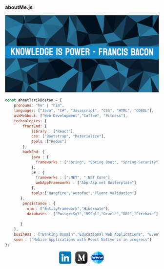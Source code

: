 ### aboutMe.js

![alt text](./assets/hero2.svg)

```javascript
const ahmetTarikBostan = {
    pronouns: "he" | "him",
    languages: ["Java", "C#", "Javascript", "CSS", "HTML", "COBOL"],
    askMeAbout: ["Web Development","Coffee", "Fitness"],
    technologies: {
        frontEnd: {
            library : ["React"],
            css: ["Bootstrap", "Materialize"],
            tools :["Redux"]         
        },
        backEnd: {
            java : { 
              frameworks : ["Spring", "Spring Boot", "Spring Security"]
            },
            c# : { 
              frameworks : [".NET", ".NET Core"],
              webAppFrameworks : ["Abp-Asp.net Boilerplate"]
            },
            tools:["Hangfire","Autofac","Fluent Validation"]           
       },
        persistance : {
          orm : ["EntityFramework","Hibernate"],
          databases : ["PostgreSql","MSSql","Oracle","DB2","Firebase"]
          
       }
    },
    business : ["Banking Domain","Educational Web Applications", "Event Management Applications", "CMS Projects"],
    soon : ["Mobile Applications with React Native is in progress"]
};
```

<p align="center">
	<a href="https://www.linkedin.com/in/atbostan"><img style="width:40px;" src="./assets/linkedin.png" alt="LinkedIn"/></a>&nbsp;
	<a href="https://medium.com/@atbostan.developer"><img style="width:40px;margin-left:5px" src="./assets/medium.png" alt="Medium"/></a>&nbsp;
	<a href="https://www.atbostan.com"><img style="width:40px;margin-left:5px" src="./assets/mywebpage.png" alt="My Web Page"/></a>&nbsp;

</p>
